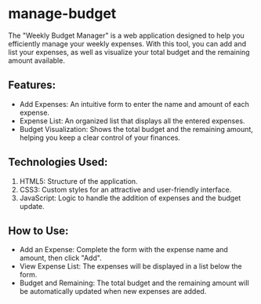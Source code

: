 # manage-budget
The "Weekly Budget Manager" is a web application designed to help you efficiently manage your weekly expenses. With this tool, you can add and list your expenses, as well as visualize your total budget and the remaining amount available.
## Features:
- Add Expenses: An intuitive form to enter the name and amount of each expense.
- Expense List: An organized list that displays all the entered expenses.
- Budget Visualization: Shows the total budget and the remaining amount, helping you keep a clear control of your finances.
## Technologies Used:
1. HTML5: Structure of the application.
2. CSS3: Custom styles for an attractive and user-friendly interface.
3. JavaScript: Logic to handle the addition of expenses and the budget update.
## How to Use:
- Add an Expense: Complete the form with the expense name and amount, then click "Add".
- View Expense List: The expenses will be displayed in a list below the form.
- Budget and Remaining: The total budget and the remaining amount will be automatically updated when new expenses are added.
